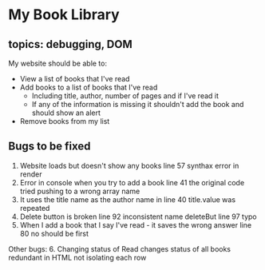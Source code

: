 # My Book Library

## topics: debugging, DOM

My website should be able to:

- View a list of books that I've read
- Add books to a list of books that I've read
  - Including title, author, number of pages and if I've read it
  - If any of the information is missing it shouldn't add the book and should show an alert
- Remove books from my list

## Bugs to be fixed

1. Website loads but doesn't show any books
line 57 synthax error in render
2. Error in console when you try to add a book
line 41 the original code tried pushing to a wrong array name
3. It uses the title name as the author name
in line 40 title.value was repeated
4. Delete button is broken
line 92 inconsistent name deleteBut
line 97 typo
5. When I add a book that I say I've read - it saves the wrong answer
line 80 no should be first


Other bugs:
6. Changing status of Read changes status of all books 
redundant <td> in HTML not isolating each row

